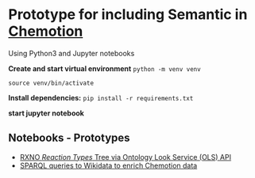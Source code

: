 # Prototype for including Semantic in [Chemotion](https://www.chemotion-repository.net)
Using Python3 and Jupyter notebooks


**Create and start virtual environment**
`python -m venv venv`

`source venv/bin/activate`

**Install dependencies:**
`pip install -r requirements.txt`

**start jupyter notebook**

## Notebooks - Prototypes 
* [RXNO *Reaction Types* Tree via Ontology Look Service (OLS) API](RXNO-Reactions-OLSAPI.ipynb)
* [SPARQL queries to Wikidata to enrich Chemotion data](chemotion-query-wikidata.ipynb)